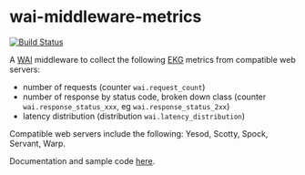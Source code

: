 # wai-middleware-metrics

[![Build Status](https://travis-ci.org/Helkafen/wai-middleware-metrics.svg?branch=master)](https://travis-ci.org/Helkafen/wai-middleware-metrics)

A [WAI](https://hackage.haskell.org/package/wai) middleware to collect the following [EKG](https://ocharles.org.uk/blog/posts/2012-12-11-24-day-of-hackage-ekg.html) metrics from compatible web servers:
- number of requests (counter `wai.request_count`)
- number of response by status code, broken down class (counter `wai.response_status_xxx`, eg `wai.response_status_2xx`)
- latency distribution (distribution `wai.latency_distribution`)

Compatible web servers include the following: Yesod, Scotty, Spock, Servant, Warp.

Documentation and sample code [here](https://hackage.haskell.org/package/wai-middleware-metrics).
